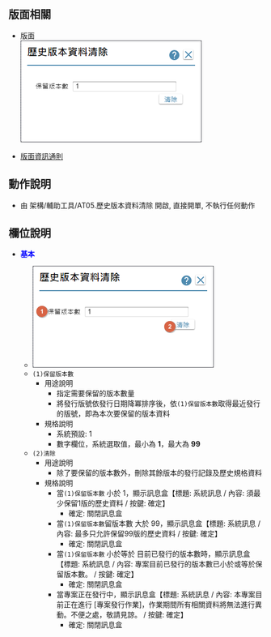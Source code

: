 ## <div id="layout">版面相關</div>
* 版面 <br>
    ![pic][image_historyVersionClear]

* [版面資訊通則][link_ruleother1]

## <div id="form-action">動作說明</div>
* 由 架構/輔助工具/AT05.歷史版本資料清除 開啟, 直接開單, 不執行任何動作

## <div id="object-desc">欄位說明</div>

* <p id="fieldbreak1" style="color:blue;font-weight:bold">基本</p>

    * ![pic][image_historyVersionClear_block1]
    * `(1)保留版本數`
        * 用途說明
            * 指定需要保留的版本數量
            * 將發行版號依發行日期降冪排序後，依`(1)保留版本數`取得最近發行的版號，即為本次要保留的版本資料
        * 規格說明
            * 系統預設: 1
            * 數字欄位，系統選取值，最小為 **1**，最大為 **99**
    * `(2)清除`
        * 用途說明
            * 除了要保留的版本數外，刪除其餘版本的發行記錄及歷史規格資料
        * 規格說明
            * 當`(1)保留版本數` 小於 1，顯示訊息盒【標題: 系統訊息 / 內容: 須最少保留1版的歷史資料 / 按鍵: 確定】
                * 確定: 關閉訊息盒
            * 當`(1)保留版本數`留版本數 大於 99，顯示訊息盒【標題: 系統訊息 / 內容: 最多只允許保留99版的歷史資料 / 按鍵: 確定】
                * 確定: 關閉訊息盒
            * 當`(1)保留版本數` 小於等於 目前已發行的版本數時，顯示訊息盒【標題: 系統訊息 / 內容: 專案目前已發行的版本數已小於或等於保留版本數。 / 按鍵: 確定】
                * 確定: 關閉訊息盒
            * 當專案正在發行中，顯示訊息盒【標題: 系統訊息 / 內容: 本專案目前正在進行 [專案發行作業]，作業期間所有相關資料將無法進行異動。不便之處，敬請見諒。 / 按鍵: 確定】
                * 確定: 關閉訊息盒



<!-- 圖片 -->
[image_historyVersionClear]:attachment/historyVersionClear.png
[image_historyVersionClear_block1]:attachment/historyVersionClear_block1.png

<!-- 超連結 -->
[link_ruleother1]:{4}/IDE/Specification/RulesOther/README#ruleother1 "共用通則_其它/版面資訊通則"
